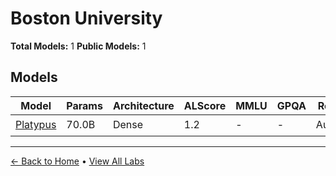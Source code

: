 # Boston University

**Total Models:** 1
**Public Models:** 1

## Models

| Model | Params | Architecture | ALScore | MMLU | GPQA | Released | Status |
|-------|--------|--------------|---------|------|------|----------|--------|
| [Platypus](../models/boston-university/platypus.md) | 70.0B | Dense | 1.2 | - | - | Aug/2023 | 🟢 |

---

[← Back to Home](../README.md) • [View All Labs](../labs/)
